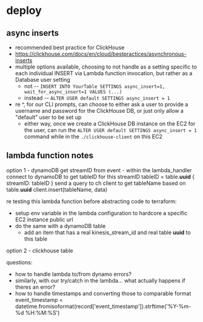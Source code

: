 # deploy

## async inserts
- recommended best practice for ClickHouse
- https://clickhouse.com/docs/en/cloud/bestpractices/asynchronous-inserts
- multiple options available, choosing to not handle as a setting specific to each individual INSERT via Lambda function invocation, but rather as a Database user setting
  - not -- `INSERT INTO YourTable SETTINGS async_insert=1, wait_for_async_insert=1 VALUES (...)`
  - instead -- `ALTER USER default SETTINGS async_insert = 1`
- re ^, for our CLI prompts, can choose to either ask a user to provide a username and password for the ClickHouse DB, or just only allow a "default" user to be set up
  - either way, once we create a ClickHouse DB instance on the EC2 for the user, can run the `ALTER USER default SETTINGS async_insert = 1` command while in the `./clickhouse-client` on this EC2

## lambda function notes
option 1 - dynamoDB
get streamID from event - within the lambda_handler
connect to dynamoDB to get tableID for this streamID
tableID = table.__uuid__
{ streamID: tableID }
send a query to ch client to get tableName based on table.__uuid__
client.insert(tableName, data)

re testing this lambda function before abstracting code to terraform:
- setup env variable in the lambda configuration to hardcore a specific EC2 instance public url
- do the same with a dynamoDB table
  - add an item that has a real kinesis_stream_id and real table __uuid__ to this table

option 2 - clickhouse table

questions:
- how to handle lambda to/from dynamo errors?
- similarly, with our try/catch in the lambda... what actually happens if theres an error?
- how to handle timestamps and converting those to comparable format 
event_timestamp = datetime.fromisoformat(record['event_timestamp']).strftime('%Y-%m-%d %H:%M:%S')